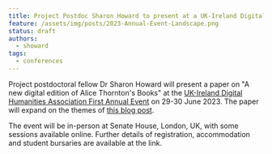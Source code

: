 ```yaml
---
title: Project Postdoc Sharon Howard to present at a UK-Ireland Digital Humanities Association Event
feature: /assets/img/posts/2023-Annual-Event-Landscape.png
status: draft
authors:
  - showard
tags:
  - conferences
---
```


Project postdoctoral fellow Dr Sharon Howard will present a paper on "A new digital edition of Alice Thornton's Books" at the [UK-Ireland Digital Humanities Association First Annual Event](https://digitalhumanities-uk-ie.org/news-events/annual-event/) on 29-30 June 2023. The paper will expand on the themes of [this blog post](https://thornton.kdl.kcl.ac.uk/posts/blog/2022-08-25-encoding-alice-thorntons-books/). 

The event will be in-person at Senate House, London, UK, with some sessions available online. Further details of registration, accommodation and student bursaries are available at the link.

